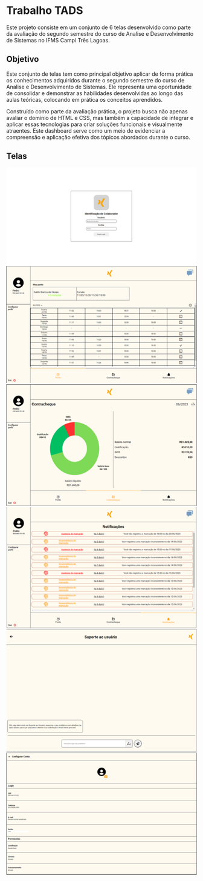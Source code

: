 # Trabalho TADS

Este projeto consiste em um conjunto de 6 telas desenvolvido como parte da avaliação do segundo semestre do curso de Analise e Desenvolvimento de Sistemas no IFMS Campi Três Lagoas.

## Objetivo

Este conjunto de telas tem como principal objetivo aplicar de forma prática os conhecimentos adquiridos durante o segundo semestre do curso de Analise e Desenvolvimento de Sistemas. Ele representa uma oportunidade de consolidar e demonstrar as habilidades desenvolvidas ao longo das aulas teóricas, colocando em prática os conceitos aprendidos.

Construído como parte da avaliação prática, o projeto busca não apenas avaliar o domínio de HTML e CSS, mas também a capacidade de integrar e aplicar essas tecnologias para criar soluções funcionais e visualmente atraentes. Este dashboard serve como um meio de evidenciar a compreensão e aplicação efetiva dos tópicos abordados durante o curso.

## Telas

![Login](image.png)
![Home](image-1.png)
![Contracheque](image-2.png)
![Notificacoes](image-3.png)
![Chat](image-4.png)
![Configuracoes de Usuario](image-5.png)

